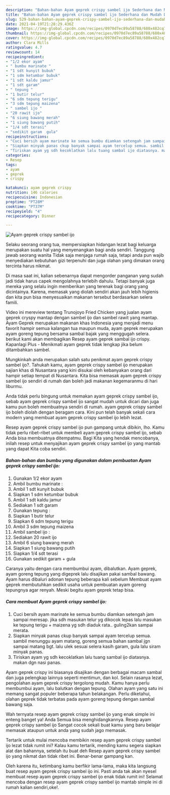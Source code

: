 ```yaml
---
description: "Bahan-bahan Ayam geprek crispy sambel ijo Sederhana dan Mudah Dibuat"
title: "Bahan-bahan Ayam geprek crispy sambel ijo Sederhana dan Mudah Dibuat"
slug: 529-bahan-bahan-ayam-geprek-crispy-sambel-ijo-sederhana-dan-mudah-dibuat
date: 2021-04-19T21:28:29.436Z
image: https://img-global.cpcdn.com/recipes/0970d7ec89a58788/680x482cq70/ayam-geprek-crispy-sambel-ijo-foto-resep-utama.jpg
thumbnail: https://img-global.cpcdn.com/recipes/0970d7ec89a58788/680x482cq70/ayam-geprek-crispy-sambel-ijo-foto-resep-utama.jpg
cover: https://img-global.cpcdn.com/recipes/0970d7ec89a58788/680x482cq70/ayam-geprek-crispy-sambel-ijo-foto-resep-utama.jpg
author: Clara Mills
ratingvalue: 4.7
reviewcount: 14
recipeingredient:
- "1/2 ekor ayam"
- " bumbu marinate "
- "1 sdt kunyit bubuk"
- "1 sdm ketumbar bubuk"
- "1 sdt kaldu jamur"
- "1 sdt garam"
- " tepung "
- "1 butir telur"
- "6 sdm tepung terigu"
- "3 sdm tepung maizena"
- " sambel ijo "
- "20 rawit ijo"
- "6 siung bawang merah"
- "1 siung bawang putih"
- "1/4 sdt terasi"
- "sedikit garam  gula"
recipeinstructions:
- "Cuci bersih ayam marinate ke semua bumbu diamkan setengah jam sampai meresap. jika sdh masukan telur yg dikocok lepas lalu masukan ke tepung terigu + maizena yg sdh diaduk rata.. guling2kan sampai merata."
- "Siapkan minyak panas ckup banyak sampai ayam tercelup semua. sambil menunggu ayam matang, goreng semua bahan sambal jgn sampai matang bgt. lalu ulek sesuai selera kasih garam, gula lalu siram minyak panas."
- "Tiriskan ayam yg sdh kecoklatkan lalu tuang sambal ijo diatasnya. makan dgn nasi panas."
categories:
- Resep
tags:
- ayam
- geprek
- crispy

katakunci: ayam geprek crispy 
nutrition: 146 calories
recipecuisine: Indonesian
preptime: "PT28M"
cooktime: "PT37M"
recipeyield: "4"
recipecategory: Dinner

---
```



![Ayam geprek crispy sambel ijo](https://img-global.cpcdn.com/recipes/0970d7ec89a58788/680x482cq70/ayam-geprek-crispy-sambel-ijo-foto-resep-utama.jpg)

Selaku seorang orang tua, mempersiapkan hidangan lezat bagi keluarga merupakan suatu hal yang menyenangkan bagi anda sendiri. Tanggung jawab seorang  wanita Tidak saja menjaga rumah saja, tetapi anda pun wajib menyediakan kebutuhan gizi terpenuhi dan juga olahan yang dimakan orang tercinta harus nikmat.

Di masa  saat ini, kalian sebenarnya dapat mengorder panganan yang sudah jadi tidak harus capek mengolahnya terlebih dahulu. Tetapi banyak juga mereka yang selalu ingin memberikan yang terenak bagi orang yang dicintainya. Karena, memasak yang diolah sendiri akan jauh lebih higienis dan kita pun bisa menyesuaikan makanan tersebut berdasarkan selera famili. 

Video ini mereview tentang Trunojoyo Fried Chicken yang jualan ayam geprek cryspy mantap dengan sambel ijo dan sambel rawit yang mantap. Ayam Geprek merupakan makanan khas Indonesia yang menjadi menu favorit hampir semua kalangan tua maupun muda, ayam geprek merupakan ayam goreng tepung bersama sambal bajak yang menggugah selera. berikut kami akan membagikan Resep ayam geprek sambal ijo crispy. Kapanlagi Plus - Menikmati ayam geprek tidak lengkap jika belum ditambahkan sambel.

Mungkinkah anda merupakan salah satu penikmat ayam geprek crispy sambel ijo?. Tahukah kamu, ayam geprek crispy sambel ijo merupakan sajian khas di Nusantara yang kini disukai oleh kebanyakan orang dari hampir setiap tempat di Nusantara. Kita bisa memasak ayam geprek crispy sambel ijo sendiri di rumah dan boleh jadi makanan kegemaranmu di hari liburmu.

Anda tidak perlu bingung untuk memakan ayam geprek crispy sambel ijo, sebab ayam geprek crispy sambel ijo sangat mudah untuk dicari dan juga kamu pun boleh membuatnya sendiri di rumah. ayam geprek crispy sambel ijo boleh diolah dengan beragam cara. Kini pun telah banyak sekali cara modern yang membuat ayam geprek crispy sambel ijo lebih lezat.

Resep ayam geprek crispy sambel ijo pun gampang untuk dibikin, lho. Kamu tidak perlu ribet-ribet untuk membeli ayam geprek crispy sambel ijo, sebab Anda bisa membuatnya ditempatmu. Bagi Kita yang hendak mencobanya, inilah resep untuk menyajikan ayam geprek crispy sambel ijo yang mantab yang dapat Kita coba sendiri.

<!--inarticleads1-->

##### Bahan-bahan dan bumbu yang digunakan dalam pembuatan Ayam geprek crispy sambel ijo:

1. Gunakan 1/2 ekor ayam
1. Ambil  bumbu marinate :
1. Ambil 1 sdt kunyit bubuk
1. Siapkan 1 sdm ketumbar bubuk
1. Ambil 1 sdt kaldu jamur
1. Sediakan 1 sdt garam
1. Gunakan  tepung :
1. Siapkan 1 butir telur
1. Siapkan 6 sdm tepung terigu
1. Ambil 3 sdm tepung maizena
1. Ambil  sambel ijo :
1. Sediakan 20 rawit ijo
1. Ambil 6 siung bawang merah
1. Siapkan 1 siung bawang putih
1. Siapkan 1/4 sdt terasi
1. Gunakan sedikit garam + gula


Caranya yaitu dengan cara membumbui ayam, dibalutkan. Ayam geprek, ayam goreng tepung yang digeprek lalu disajikan pakai sambal bawang. Ayam harus dibaluri adonan tepung beberapa kali sebelum Membuat ayam geprek membutuhkan sedikit usaha untuk pembuatan ayam goreng tepungnya agar renyah. Meski begitu ayam geprek tetap bisa. 

<!--inarticleads2-->

##### Cara membuat Ayam geprek crispy sambel ijo:

1. Cuci bersih ayam marinate ke semua bumbu diamkan setengah jam sampai meresap. jika sdh masukan telur yg dikocok lepas lalu masukan ke tepung terigu + maizena yg sdh diaduk rata.. guling2kan sampai merata.
1. Siapkan minyak panas ckup banyak sampai ayam tercelup semua. sambil menunggu ayam matang, goreng semua bahan sambal jgn sampai matang bgt. lalu ulek sesuai selera kasih garam, gula lalu siram minyak panas.
1. Tiriskan ayam yg sdh kecoklatkan lalu tuang sambal ijo diatasnya. makan dgn nasi panas.


Ayam geprek crispy ini biasanya disajikan dengan berbagai macam sambal dan juga pelengkap lainnya seperti mentimun, dan kol. Selain rasanya lezat, pengolahan ayam geprek crispy tergolong mudah. Kamu hanya perlu membumbui ayam, lalu balutkan dengan tepung. Olahan ayam yang satu ini memang sangat populer beberapa tahun belakangan. Perlu diketahui, olahan geprek tidak terbatas pada ayam goreng tepung dengan sambal bawang saja. 

Wah ternyata resep ayam geprek crispy sambel ijo yang enak simple ini enteng banget ya! Anda Semua bisa menghidangkannya. Resep ayam geprek crispy sambel ijo Sangat cocok sekali buat kamu yang baru belajar memasak ataupun untuk anda yang sudah jago memasak.

Tertarik untuk mulai mencoba membikin resep ayam geprek crispy sambel ijo lezat tidak rumit ini? Kalau kamu tertarik, mending kamu segera siapkan alat dan bahannya, setelah itu buat deh Resep ayam geprek crispy sambel ijo yang nikmat dan tidak ribet ini. Benar-benar gampang kan. 

Oleh karena itu, ketimbang kamu berfikir lama-lama, maka kita langsung buat resep ayam geprek crispy sambel ijo ini. Pasti anda tak akan nyesel membuat resep ayam geprek crispy sambel ijo enak tidak rumit ini! Selamat mencoba dengan resep ayam geprek crispy sambel ijo mantab simple ini di rumah kalian sendiri,oke!.

